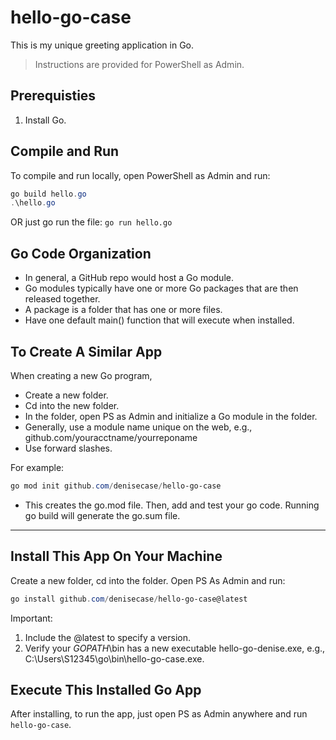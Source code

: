 # hello-go-case

This is my unique greeting application in Go. 

> Instructions are provided for PowerShell as Admin.

## Prerequisties

1. Install Go. 

## Compile and Run

To compile and run locally, open PowerShell as Admin and run: 

```PowerShell
go build hello.go
.\hello.go
```

OR just go run the file: `go run hello.go`

## Go Code Organization

- In general, a GitHub repo would host a Go module.
- Go modules typically have one or more Go packages that are then released together. 
- A package is a folder that has one or more files. 
- Have one default main() function that will execute when installed. 

## To Create A Similar App

When creating a new Go program, 

- Create a new folder.
- Cd into the new folder. 
- In the folder, open PS as Admin and initialize a Go module in the folder.
- Generally, use a module name unique on the web, e.g., github.com/youracctname/yourreponame
- Use forward slashes.

For example: 

```PowerShell
go mod init github.com/denisecase/hello-go-case
```

- This creates the go.mod file. Then, add and test your go code. Running go build will generate the go.sum file. 


-----


## Install This App On Your Machine

Create a new folder, cd into the folder. Open PS As Admin and run:

```PowerShell
go install github.com/denisecase/hello-go-case@latest
```

Important:

1. Include the @latest to specify a version. 
2. Verify your $GOPATH$\bin has a new executable hello-go-denise.exe, e.g., C:\Users\S12345\go\bin\hello-go-case.exe.

## Execute This Installed Go App

After installing, to run the app, just open PS as Admin anywhere and run `hello-go-case`. 

